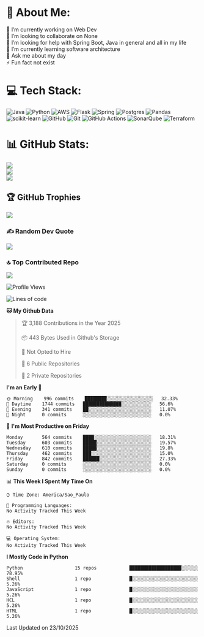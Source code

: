 # 💫 About Me:
🔭 I’m currently working on Web Dev<br>👯 I’m looking to collaborate on None<br>🤝 I’m looking for help with Spring Boot, Java in general and all in my life<br>🌱 I’m currently learning software architecture<br>💬 Ask me about my day<br>⚡ Fun fact not exist


# 💻 Tech Stack:
![Java](https://img.shields.io/badge/java-%23ED8B00.svg?style=for-the-badge&logo=openjdk&logoColor=white) ![Python](https://img.shields.io/badge/python-3670A0?style=for-the-badge&logo=python&logoColor=ffdd54) ![AWS](https://img.shields.io/badge/AWS-%23FF9900.svg?style=for-the-badge&logo=amazon-aws&logoColor=white) ![Flask](https://img.shields.io/badge/flask-%23000.svg?style=for-the-badge&logo=flask&logoColor=white) ![Spring](https://img.shields.io/badge/spring-%236DB33F.svg?style=for-the-badge&logo=spring&logoColor=white) ![Postgres](https://img.shields.io/badge/postgres-%23316192.svg?style=for-the-badge&logo=postgresql&logoColor=white) ![Pandas](https://img.shields.io/badge/pandas-%23150458.svg?style=for-the-badge&logo=pandas&logoColor=white) ![scikit-learn](https://img.shields.io/badge/scikit--learn-%23F7931E.svg?style=for-the-badge&logo=scikit-learn&logoColor=white) ![GitHub](https://img.shields.io/badge/github-%23121011.svg?style=for-the-badge&logo=github&logoColor=white) ![Git](https://img.shields.io/badge/git-%23F05033.svg?style=for-the-badge&logo=git&logoColor=white) ![GitHub Actions](https://img.shields.io/badge/github%20actions-%232671E5.svg?style=for-the-badge&logo=githubactions&logoColor=white) ![SonarQube](https://img.shields.io/badge/SonarQube-black?style=for-the-badge&logo=sonarqube&logoColor=4E9BCD) ![Terraform](https://img.shields.io/badge/terraform-%235835CC.svg?style=for-the-badge&logo=terraform&logoColor=white)
# 📊 GitHub Stats:
![](https://github-readme-stats.vercel.app/api?username=rodrigosfelix&theme=dark&hide_border=false&include_all_commits=true&count_private=true)<br/>
![](https://github-readme-streak-stats.herokuapp.com/?user=rodrigosfelix&theme=dark&hide_border=false)<br/>
![](https://github-readme-stats.vercel.app/api/top-langs/?username=rodrigosfelix&theme=dark&hide_border=false&include_all_commits=true&count_private=true&layout=compact)

## 🏆 GitHub Trophies
![](https://github-profile-trophy.vercel.app/?username=rodrigosfelix&theme=radical&no-frame=false&no-bg=false&margin-w=4)

### ✍️ Random Dev Quote
![](https://quotes-github-readme.vercel.app/api?type=horizontal&theme=radical)

### 🔝 Top Contributed Repo
![](https://github-contributor-stats.vercel.app/api?username=rodrigosfelix&limit=5&theme=dark&combine_all_yearly_contributions=true)

<!-- Proudly created with GPRM ( https://gprm.itsvg.in ) -->


<!--START_SECTION:waka-->
![Profile Views](http://img.shields.io/badge/Profile%20Views-0-blue)

![Lines of code](https://img.shields.io/badge/From%20Hello%20World%20I%27ve%20Written-50306%20lines%20of%20code-blue)

**🐱 My Github Data** 

> 🏆 3,188 Contributions in the Year 2025
 > 
> 📦 443 Bytes Used in Github's Storage 
 > 
> 🚫 Not Opted to Hire
 > 
> 📜 6 Public Repositories 
 > 
> 🔑 2 Private Repositories  
 > 
**I'm an Early 🐤** 

```text
🌞 Morning    996 commits    ████████░░░░░░░░░░░░░░░░░   32.33% 
🌆 Daytime    1744 commits   ██████████████░░░░░░░░░░░   56.6% 
🌃 Evening    341 commits    ██░░░░░░░░░░░░░░░░░░░░░░░   11.07% 
🌙 Night      0 commits      ░░░░░░░░░░░░░░░░░░░░░░░░░   0.0%

```
📅 **I'm Most Productive on Friday** 

```text
Monday       564 commits    ████░░░░░░░░░░░░░░░░░░░░░   18.31% 
Tuesday      603 commits    █████░░░░░░░░░░░░░░░░░░░░   19.57% 
Wednesday    610 commits    █████░░░░░░░░░░░░░░░░░░░░   19.8% 
Thursday     462 commits    ███░░░░░░░░░░░░░░░░░░░░░░   15.0% 
Friday       842 commits    ██████░░░░░░░░░░░░░░░░░░░   27.33% 
Saturday     0 commits      ░░░░░░░░░░░░░░░░░░░░░░░░░   0.0% 
Sunday       0 commits      ░░░░░░░░░░░░░░░░░░░░░░░░░   0.0%

```


📊 **This Week I Spent My Time On** 

```text
⌚︎ Time Zone: America/Sao_Paulo

💬 Programming Languages: 
No Activity Tracked This Week

🔥 Editors: 
No Activity Tracked This Week

💻 Operating System: 
No Activity Tracked This Week

```

**I Mostly Code in Python** 

```text
Python                   15 repos            ███████████████████░░░░░░   78.95% 
Shell                    1 repo              █░░░░░░░░░░░░░░░░░░░░░░░░   5.26% 
JavaScript               1 repo              █░░░░░░░░░░░░░░░░░░░░░░░░   5.26% 
HCL                      1 repo              █░░░░░░░░░░░░░░░░░░░░░░░░   5.26% 
HTML                     1 repo              █░░░░░░░░░░░░░░░░░░░░░░░░   5.26%

```



 Last Updated on 23/10/2025
<!--END_SECTION:waka-->
